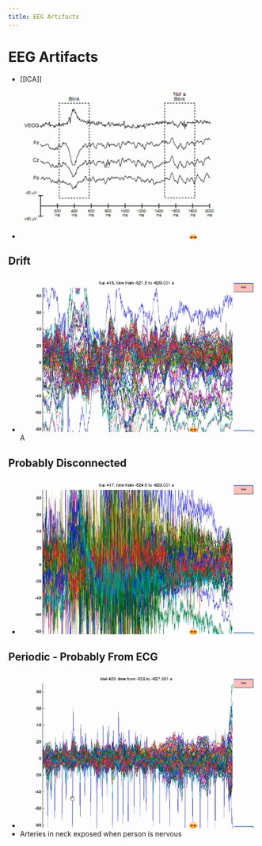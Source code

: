 ```yaml
---
title: EEG Artifacts
---
```


# EEG Artifacts
- [[ICA]]
- ![im](assets/Pasted%20Image%2020220502145423.png)

## Drift
- ![im](assets/Pasted%20Image%2020220502145641.png)A

## Probably Disconnected
- ![im](assets/Pasted%20Image%2020220502145656.png)

## Periodic - Probably From ECG
- ![im](assets/Pasted%20Image%2020220502145805.png)
- Arteries in neck exposed when person is nervous
































































